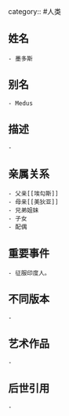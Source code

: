 category:: #人类
## 姓名
	- 墨多斯
## 别名
	- Medus
## 描述
	-
## 亲属关系
	- 父亲[[埃勾斯]]
	- 母亲[[美狄亚]]
	- 兄弟姐妹
	- 子女
	- 配偶
## 重要事件
	- 征服印度人。
## 不同版本
	-
## 艺术作品
	-
## 后世引用
	-
